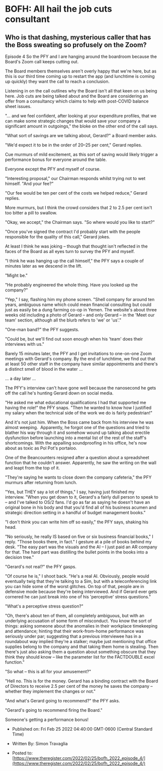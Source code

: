 # BOFH: All hail the job cuts consultant

## Who is that dashing, mysterious caller that has the Boss sweating so profusely on the Zoom?

Episode 4 So the PFY and I are hanging around the boardroom because the Board's Zoom call keeps cutting out.

The Board members themselves aren't overly happy that we're here, but as this is our third time coming up to restart the app (and lunchtime is coming up quickly) they want the call to reach a conclusion.

Listening in on the call outlines why the Board isn't all that keen on us being here. Job cuts are being talked about and the Board are considering an offer from a consultancy which claims to help with post-COVID balance sheet issues.

"… and we feel confident, after looking at your expenditure profiles, that we can make some strategic changes that would save your company a significant amount in outgoings," the bloke on the other end of the call says.

"What sort of savings are we talking about, Gerard?" a Board member asks.

"We'd expect it to be in the order of 20–25 per cent," Gerard replies.

Cue murmurs of mild excitement, as this sort of saving would likely trigger a performance bonus for everyone around the table.

Everyone except the PFY and myself of course.

"Interesting proposal," our Chairman responds whilst trying not to wet himself. "And your fee?"

"Our fee would be ten per cent of the costs we helped reduce," Gerard replies.

More murmurs, but I think the crowd considers that 2 to 2.5 per cent isn't too bitter a pill to swallow.

"Okay, we accept," the Chairman says. "So where would you like to start?"

"Once you've signed the contract I'd probably start with the people responsible for the quality of this call," Gerard jokes.

At least I think he was joking – though that thought isn't reflected in the faces of the Board as all eyes turn to survey the PFY and myself.

"I think he was hanging up the call himself," the PFY says a couple of minutes later as we descend in the lift.

"Might be."

"He probably engineered the whole thing. Have you looked up the company?"

"Yep," I say, flashing him my phone screen. "Shell company for around ten years, ambiguous name which could mean financial consulting but could just as easily be a dung farming co-op in Yemen. The website's about three weeks old including a photo of Gerard – and only Gerard – in the 'Meet our team' section, although all the blurb refers to 'we' or 'us'."

"One-man band?" the PFY suggests.

"Could be, but we'll find out soon enough when his 'team' does their interviews with us."

Barely 15 minutes later, the PFY and I get invitations to one-on-one Zoom meetings with Gerard's company. By the end of lunchtime, we find out that at least 50 other staff in the company have similar appointments and there's a distinct smell of blood in the water …

… a day later …

The PFY's interview can't have gone well because the nanosecond he gets off the call he's hunting Gerard down on social media.  

"He asked me what educational qualifications I had that supported me having the role!" the PFY snaps. "Then he wanted to know how I justified my salary when the technical side of the work we do is fairly pedestrian!"

And it's not just him. When the Boss came back from his interview he was almost weeping.  Apparently, he forgot one of the questions and tried to blather his way through it and somehow wound up talking about erectile dysfunction before launching into a mental list of the rest of the staff's shortcomings. With the appalling soundproofing in his office, he's now about as toxic as Pol Pot's portaloo.

One of the Beancounters resigned after a question about a spreadsheet function that he couldn't answer. Apparently, he saw the writing on the wall and leapt from the top of it.

"They're saying he wants to close down the company cafeteria," the PFY murmurs after returning from lunch.

"Yes, but THEY say a lot of things," I say, having just finished my interview. "When you get down to it, Gerard's a fairly dull person to speak to – and I've talked to OS/2 fans. I'd go as far as saying he doesn't have an original bone in his body and that you'd find all of his business acumen and strategic direction setting in a handful of budget management books."

"I don't think you can write him off so easily," the PFY says, shaking his head.

"No seriously, he really IS based on five or six business financial books," I reply. "Those books there, in fact." I gesture at a pile of books behind my desk. "The easy part was the visuals and the AI – I just paid an AR company for that. The hard part was distilling the bullet points in the books into a decision tree."

"Gerard's not real?" the PFY gasps.

"Of course he is," I shoot back. "He's a real AI. Obviously, people would eventually twig that they're talking to a Sim, but with a teleconferencing link you can hide some of the worst glitches. On top of that, people are in defensive mode because they're being interviewed. And if Gerard ever gets cornered he can just break into one of his 'perceptive' stress questions."

"What's a perceptive stress question?"

"Oh, there's about ten of them, all completely ambiguous, but with an underlying accusation of some form of misconduct. You know the sort of things: asking someone about the anomalies in their workplace timekeeping and attendance; hinting that their work-from-home performance was seriously under par; suggesting that a previous interviewee has in a roundabout way implied they're a stalker; maybe just mentioning that office supplies belong to the company and that taking them home is stealing. Then there's just also asking them a question about something obscure that they think they should know – like the parameter list for the FACTDOUBLE excel function."

"So what – this is all for your amusement?"

"Hell no. This is for the money. Gerard has a binding contract with the Board of Directors to receive 2.5 per cent of the money he saves the company – whether they implement the changes or not."

"And what's Gerard going to recommend?" the PFY asks.

"Gerard's going to recommend firing the Board."

Someone's getting a performance bonus!



- Published on: Fri Feb 25 2022 04:40:00 GMT-0600 (Central Standard Time)

- Written By: Simon Travaglia

- Posted to: [https://www.theregister.com/2022/02/25/bofh_2022_episode_4/](https://www.theregister.com/2022/02/25/bofh_2022_episode_4/)
